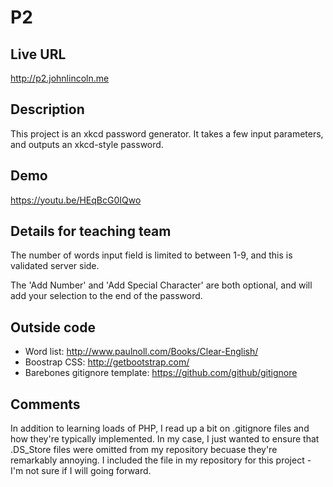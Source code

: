 # P2

## Live URL
<http://p2.johnlincoln.me>

## Description
This project is an xkcd password generator. It takes a few input parameters, and outputs an xkcd-style password.

## Demo
<https://youtu.be/HEqBcG0IQwo>

## Details for teaching team
The number of words input field is limited to between 1-9, and this is validated server side.

The 'Add Number' and 'Add Special Character' are both optional, and will add your selection to the end of the password.

## Outside code
* Word list: <http://www.paulnoll.com/Books/Clear-English/>
* Boostrap CSS: <http://getbootstrap.com/>
* Barebones gitignore template: <https://github.com/github/gitignore>

## Comments
In addition to learning loads of PHP, I read up a bit on .gitignore files and how they're typically implemented. In my case, I just wanted to ensure that .DS_Store files were omitted from my repository becuase they're remarkably annoying. I included the file in my repository for this project - I'm not sure if I will going forward.
